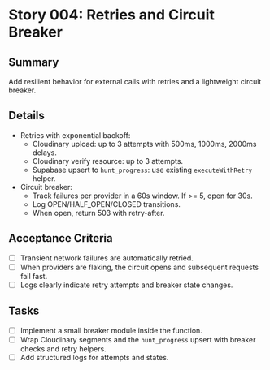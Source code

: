 # Story 004: Retries and Circuit Breaker

## Summary
Add resilient behavior for external calls with retries and a lightweight circuit breaker.

## Details
- Retries with exponential backoff:
  - Cloudinary upload: up to 3 attempts with 500ms, 1000ms, 2000ms delays.
  - Cloudinary verify resource: up to 3 attempts.
  - Supabase upsert to `hunt_progress`: use existing `executeWithRetry` helper.
- Circuit breaker:
  - Track failures per provider in a 60s window. If >= 5, open for 30s.
  - Log OPEN/HALF_OPEN/CLOSED transitions.
  - When open, return 503 with retry-after.

## Acceptance Criteria
- [ ] Transient network failures are automatically retried.
- [ ] When providers are flaking, the circuit opens and subsequent requests fail fast.
- [ ] Logs clearly indicate retry attempts and breaker state changes.

## Tasks
- [ ] Implement a small breaker module inside the function.
- [ ] Wrap Cloudinary segments and the `hunt_progress` upsert with breaker checks and retry helpers.
- [ ] Add structured logs for attempts and states.
